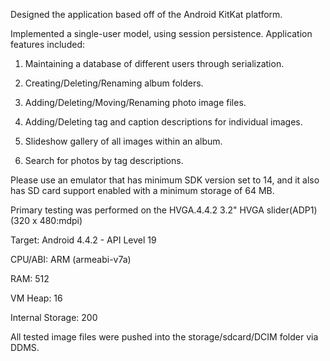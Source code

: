 Designed the application based off of the Android KitKat platform. 

Implemented a single-user model, using session persistence.
Application features included:

1. Maintaining a database of different users through serialization. 

2. Creating/Deleting/Renaming album folders.

3. Adding/Deleting/Moving/Renaming photo image files.

4. Adding/Deleting tag and caption descriptions for individual images.

5. Slideshow gallery of all images within an album.

6. Search for photos by tag descriptions.

Please use an emulator that has minimum SDK version set to 14, and it also  has SD card support enabled with a minimum storage of 64 MB. 

Primary testing was performed on the HVGA.4.4.2 3.2" HVGA slider(ADP1) (320 x 480:mdpi)

Target: Android 4.4.2 - API Level 19

CPU/ABI: ARM (armeabi-v7a)

RAM: 512 

VM Heap: 16

Internal Storage: 200

All tested image files were pushed into the storage/sdcard/DCIM folder via DDMS.